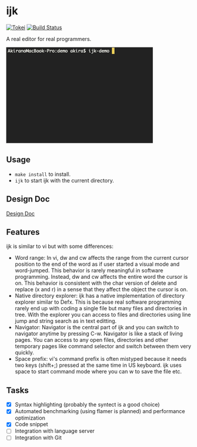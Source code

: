 # ijk

[![Tokei](https://tokei.rs/b1/github/akiradeveloper/ijk)](https://github.com/akiradeveloper/ijk)
[![Build Status](https://travis-ci.org/akiradeveloper/ijk.svg?branch=develop)](https://travis-ci.org/akiradeveloper/ijk)

A real editor for real programmers.

![Demo](https://github.com/akiradeveloper/ijk/blob/media/ijk-demo.gif)

## Usage

* `make install` to install.
* `ijk` to start ijk with the current directory.

## Design Doc

[Design Doc](https://docs.google.com/presentation/d/1_oQ_Dryehfi-3vBBCQI_AFZDrvxvXp-LToMcWNIehPM/edit?usp=sharing)

## Features

ijk is similar to vi but with some differences:

* Word range: In vi, dw and cw affects the range from the current cursor position to the end of the word as if user started a visual mode and word-jumped. This behavior is rarely meaningful in software programming. Instead, dw and cw affects the entire word the cursor is on. This behavior is consistent with the char version of delete and replace (x and r) in a sense that they affect the object the cursor is on.
* Native directory explorer: ijk has a native implementation of directory explorer similar to Defx. This is because real software programming rarely end up with coding a single file but many files and directories in tree. With the explorer you can access to files and directories using line jump and string search as in text editting.
* Navigator: Navigator is the central part of ijk and you can switch to navigator anytime by pressing C-w. Navigator is like a stack of living pages. You can access to any open files, directories and other temporary pages like command selector and switch between them very quickly.
* Space prefix: vi's command prefix is often mistyped because it needs two keys (shift+;) pressed at the same time in US keyboard. ijk uses space to start command mode where you can w to save the file etc.

## Tasks

- [x] Syntax highlighting (probably the syntect is a good choice)
- [x] Automated benchmarking (using flamer is planned) and performance optimization
- [x] Code snippet
- [ ] Integration with language server
- [ ] Integration with Git
